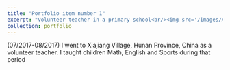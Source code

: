 ```yaml
---
title: "Portfolio item number 1"
excerpt: "Volunteer teacher in a primary school<br/><img src='/images/Activity-Images/Volunteer-Teacher.png'>"
collection: portfolio
---
```


(07/2017-08/2017) I went to Xiajiang Village, Hunan Province, China as a volunteer teacher. I taught children Math, English and Sports during that period

